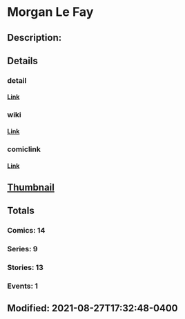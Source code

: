 # Morgan Le Fay
## Description: 
## Details
### detail
#### [Link](http://marvel.com/comics/characters/1013190/morgan_le_fay?utm_campaign=apiRef&utm_source=225578a89fc76f3d20fbffda5d17a88d)
### wiki
#### [Link](http://marvel.com/universe/Morgan%20le%20Fay?utm_campaign=apiRef&utm_source=225578a89fc76f3d20fbffda5d17a88d)
### comiclink
#### [Link](http://marvel.com/comics/characters/1013190/morgan_le_fay?utm_campaign=apiRef&utm_source=225578a89fc76f3d20fbffda5d17a88d)
## [Thumbnail](http://i.annihil.us/u/prod/marvel/i/mg/f/00/4ce5aa7d1e5e1.jpg)
## Totals
### Comics: 14
### Series: 9
### Stories: 13
### Events: 1
## Modified: 2021-08-27T17:32:48-0400